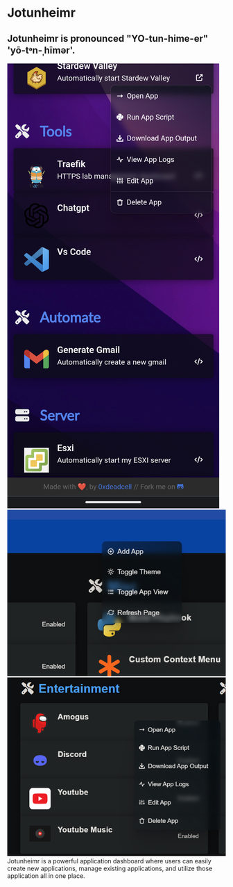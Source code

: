# Jotunheimr
## Jotunheimr is pronounced "YO-tun-hime-er" 'yō-tᵊn-ˌhīmər'.

![Dashboard](./jotunheimr_preview.png)
![Right Click Background](./background_right_click.png)
![Right Click App](./app_right_click.png)
Jotunheimr is a powerful application dashboard where users can easily create new applications, manage existing applications, and utilize those application all in one place.

